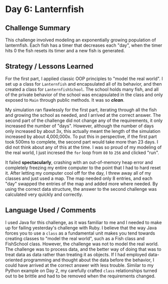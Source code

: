 # Day 6: Lanternfish

## Challenge Summary

This challenge involved modeling an exponentially growing population of lanternfish. Each fish has a timer that decreases each "day", when the
timer hits 0 the fish resets its timer and a new fish is generated.

## Strategy / Lessons Learned

For the first part, I applied classic OOP principles to "model the real world". I set up a class for `Lanternfish` and encapsulated all of its behavior, and then created a class for `LanternfishSchool`. The school holds many fish, and all of the private behavior of the school was encapsulated in the class and only exposed to `Main` through public methods. It was so **_clean_**.

My simulation ran flawlessly for the first part, iterating through all the fish and growing the school as needed, and I arrived at the correct answer. The second part of the challenge did not change any of the requirements, it only increased the number of "days". However, although the number of days only increased by about 3x, this actually meant the length of the simulation increased by about 4,000,000x. To put this in perspective, if the first part took 500ms to complete, the second part would take more than 23 days. I did not think about any of this at the time. I was so proud of my modeling of the real world, I just incresed the `for` loop from `80` to `256` and clicked "run".

It failed **spectacularly**, crashing with an out-of-memory heap error and completely freezing my entire computer to the point that I had to hard reset it. After letting my computer cool off for the day, I threw away all of my classes and just used a map. The map needed only 8 entries, and each "day" swapped the entries of the map and added more where needed. By using the correct data structure, the answer to the second challenge was calculated very quickly and correctly.

## Language Used / Comments

I used Java for this challenge, as it was familiar to me and I needed to make up for failing yesterday's challenge with Ruby. I believe that the way Java forces you to use a `class` as a fundamental unit makes you tend towards creating classes to "model the real world", such as a Fish class and FishSchool class. However, the challenge was not to model the real world. The challenge was to process data, and the better way of doing that was to treat data as data rather than treating it as objects. If I had employed data-oriented programming and thought about the data before the behavior, I could have arrived at the correct answer with less trouble. Similar to my Python example on Day 2, my carefully crafted `class` relationships turned out to be brittle and had to be removed when the requirements changed.
